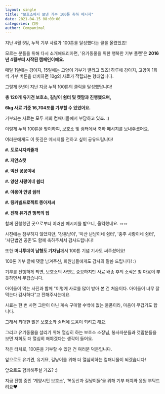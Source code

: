 ```yaml
---
layout: single
title: "보호소에서 보낸 기부 100톤 축하 메시지"
date: 2021-04-15 08:00:00
categories: 감동
author: Companimal
---
```


지난 4월 5일, 누적 기부 사료가 100톤을 달성했다는 글을 올렸었죠!

모르는 분들을 위해 다시 소개해드리자면, '유기동물을 위한 행복한 기부 플랜'은 **2016년 4월부터 시작된 캠페인이에요.**

매달 1일에는 강아지, 15일에는 고양이 기부가 열리고 있죠! 하루에 강아지, 고양이 1회씩 기부 버튼을 터치하면 10g의 사료가 적립되는 형태입니다.

그렇게 5년이 지난 지금 누적 100톤의 클릭을 달성했답니다!

**총 120개 유기견 보호소, 길냥이 쉼터 및 캣맘과 진행했으며,**

**6kg 사료 기준 16,704포를 기부할 수 있었어요.**

기부되는 사료는 모두 저희 컴패니몰에서 부담하고 있죠. :)

이렇게 누적 100톤을 맞이하여, 보호소 및 쉼터에서 축하 메시지를 보내주셨어요.

여러분에게도 이 뜻깊은 메시지를 전하고 싶어 공유드립니다!

**\#. 도로시지켜줄개**

**\#. 지안스캣**

**\#. 익산 꽁꽁이네**

**\#. 양산 사랑이네 쉼터**

**\#. 야옹아 안녕 쉼터**

**\#. 팅커벨프로젝트 뚱아저씨**

**\#. 진해 유기견 행복의 집**

함께 진행했던 곳으로부터 이러한 메시지를 받으니, 울컥했네요. ㅠㅠ

사진에는 첨부하지 않았지만, '강동냥이', '마산 냔냠이네 쉼터', '충주 사랑이네 쉼터', '사단법인 공존'도 함께 축하주셔서 감사드립니다!

또한 **머니투데이 남형도 기자님**께서 100톤 기념 기사도 써주셨어요!

100톤 기부 글에 댓글 남겨주신, 회원님들에게도 감사의 말씀 드립니다! :)

기부를 진행하게 되면, 보호소의 사연도 중요하지만 사료 배송 후의 소식은 참 마음이 뿌듯하면서 무겁습니다.

아이들이 먹는 사진과 함께 "이렇게 사료를 많이 받아 본 건 처음이다. 아이들이 너무 잘 먹는다 감사하다"고 전해주시는데요.

사료는 한 번 사면 그만이 아닌 계속 구매할 수밖에 없는 물품이라, 마음이 무겁기도 합니다.

그래서 최대한 많은 보호소와 쉼터에 도움이 되려고 해요.

그리고 유기동물을 살리기 위해 열심히 하는 보호소 소장님, 봉사자분들과 캣맘분들을 보면 저희도 더 열심히 해야겠다는 생각이 들어요.

작은 터치로, 100톤을 기부할 수 있던 건 여러분 덕분입니다.

앞으로도 유기견, 유기묘, 길냥이를 위해 더 열심히하는 컴패니몰이 되겠습니다!

앞으로도 함께해주실 거죠? :)

지금 진행 중인 '계양시민 보호소', '복동산과 길냥이들'을 위해 기부 터치와 응원 부탁드려요♥

